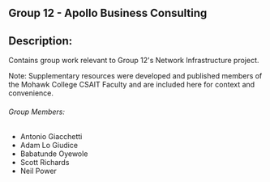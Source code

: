 ## Group 12 - Apollo Business Consulting

## Description:
Contains group work relevant to Group 12's Network Infrastructure project.

Note: Supplementary resources were developed and published members of the Mohawk College CSAIT Faculty and are included here for context and convenience.

###### Group Members:
- Antonio Giacchetti
- Adam Lo Giudice
- Babatunde Oyewole
- Scott Richards
- Neil Power
